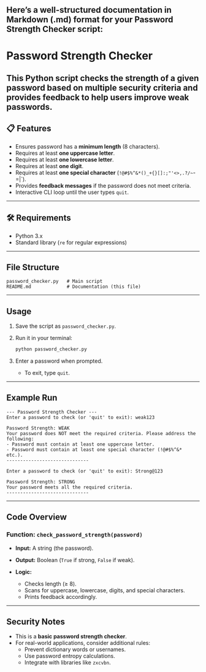 Here’s a well-structured documentation in **Markdown (.md)** format for your **Password Strength Checker** script:
---
#  Password Strength Checker

This Python script checks the strength of a given password based on multiple security criteria and provides feedback to help users improve weak passwords.
---
## 📋 Features

* Ensures password has a **minimum length** (8 characters).
* Requires at least **one uppercase letter**.
* Requires at least **one lowercase letter**.
* Requires at least **one digit**.
* Requires at least **one special character** (`!@#$%^&*()_+{}[]:;"'<>,.?/~`-=|\`).
* Provides **feedback messages** if the password does not meet criteria.
* Interactive CLI loop until the user types `quit`.

---

## 🛠️ Requirements

* Python 3.x
* Standard library (`re` for regular expressions)

---

## File Structure

```
password_checker.py   # Main script
README.md             # Documentation (this file)
```

---

##  Usage

1. Save the script as `password_checker.py`.
2. Run it in your terminal:

   ```bash
   python password_checker.py
   ```
3. Enter a password when prompted.

   * To exit, type `quit`.

---

##  Example Run

```text
--- Password Strength Checker ---
Enter a password to check (or 'quit' to exit): weak123

Password Strength: WEAK
Your password does NOT meet the required criteria. Please address the following:
- Password must contain at least one uppercase letter.
- Password must contain at least one special character (!@#$%^&* etc.).
------------------------------

Enter a password to check (or 'quit' to exit): Strong@123

Password Strength: STRONG
Your password meets all the required criteria.
------------------------------
```

---

##  Code Overview

### Function: `check_password_strength(password)`

* **Input:** A string (the password).
* **Output:** Boolean (`True` if strong, `False` if weak).
* **Logic:**

  * Checks length (≥ 8).
  * Scans for uppercase, lowercase, digits, and special characters.
  * Prints feedback accordingly.

---

## Security Notes

* This is a **basic password strength checker**.
* For real-world applications, consider additional rules:
  * Prevent dictionary words or usernames.
  * Use password entropy calculations.
  * Integrate with libraries like `zxcvbn`.
